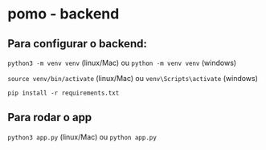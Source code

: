 # pomo - backend

## Para configurar o backend:

`python3 -m venv venv` (linux/Mac) ou `python -m venv venv` (windows)

`source venv/bin/activate` (linux/Mac) ou `venv\Scripts\activate` (windows)

`pip install -r requirements.txt`

## Para rodar o app

`python3 app.py` (linux/Mac) ou `python app.py`